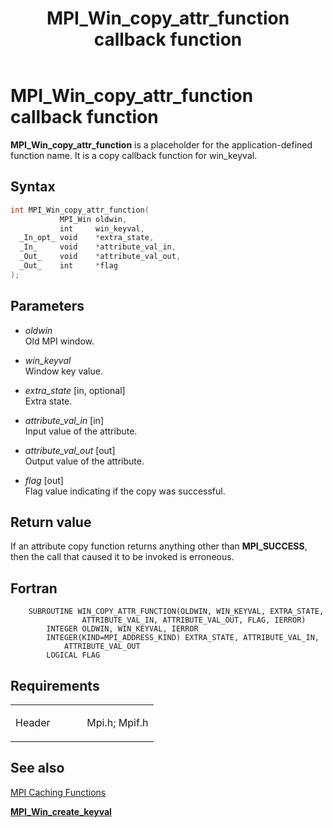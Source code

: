﻿---
title: MPI_Win_copy_attr_function callback function
TOCTitle: MPI_Win_copy_attr_function callback function
ms:assetid: 4866238c-2fd2-43ee-938f-c36ca0ca0806
ms:mtpsurl: https://msdn.microsoft.com/en-us/library/Dn520595(v=VS.85)
ms:contentKeyID: 59361066
ms.date: 03/28/2018
mtps_version: v=VS.85
f1_keywords:
- mpi/MPI_Win_copy_attr_function
- mpi/WIN_COPY_ATTR_FUNCTION
- MPI_Win_copy_attr_function
- mpif/MPI_Win_copy_attr_function
- mpif/WIN_COPY_ATTR_FUNCTION
- WIN_COPY_ATTR_FUNCTION
dev_langs:
- C++
- C
---

# MPI\_Win\_copy\_attr\_function callback function

**MPI\_Win\_copy\_attr\_function** is a placeholder for the application-defined function name. It is a copy callback function for win_keyval.

## Syntax

``` c++
int MPI_Win_copy_attr_function(
           MPI_Win oldwin,
           int     win_keyval,
  _In_opt_ void    *extra_state,
  _In_     void    *attribute_val_in,
  _Out_    void    *attribute_val_out,
  _Out_    int     *flag
);
```

## Parameters

  - *oldwin*  
    Old MPI window.

  - *win\_keyval*  
    Window key value.

  - *extra\_state* \[in, optional\]  
    Extra state.

  - *attribute\_val\_in* \[in\]  
    Input value of the attribute.

  - *attribute\_val\_out* \[out\]  
    Output value of the attribute.

  - *flag* \[out\]  
    Flag value indicating if the copy was successful.

## Return value

If an attribute copy function returns anything other than **MPI\_SUCCESS**, then the call that caused it to be invoked is erroneous.

## Fortran

``` FORTRAN
    SUBROUTINE WIN_COPY_ATTR_FUNCTION(OLDWIN, WIN_KEYVAL, EXTRA_STATE,
                ATTRIBUTE_VAL_IN, ATTRIBUTE_VAL_OUT, FLAG, IERROR)
        INTEGER OLDWIN, WIN_KEYVAL, IERROR
        INTEGER(KIND=MPI_ADDRESS_KIND) EXTRA_STATE, ATTRIBUTE_VAL_IN,
            ATTRIBUTE_VAL_OUT
        LOGICAL FLAG
```

## Requirements

<table>
<colgroup>
<col style="width: 50%" />
<col style="width: 50%" />
</colgroup>
<tbody>
<tr class="odd">
<td><p>Header</p></td>
<td>Mpi.h;
Mpif.h</td>
</tr>
</tbody>
</table>


## See also

[MPI Caching Functions](mpi-caching-functions.md)

[**MPI\_Win\_create\_keyval**](mpi-win-create-keyval-function.md)

